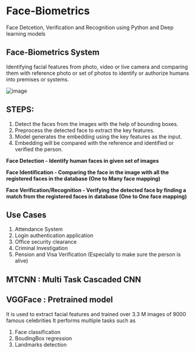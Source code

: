 # Face-Biometrics
Face Detcetion, Verification and Recognition using Python and Deep learning models 

## Face-Biometrics System

Identifying facial features from photo, video or live camera and comparing them with reference photo or set of photos to identify or authorize humans into premises or systems.



![image](https://user-images.githubusercontent.com/30498799/114339359-95243380-9b87-11eb-8f95-54d16bbec43a.png)


## STEPS:
1.	Detect the faces from the images with the help of bounding boxes.
2.	Preprocess the detected face to extract the key features.
3.	Model generates the embedding using the key features as the input.
4.	Embedding will be compared with the reference and identified or verified the person.


**Face Detection - Identify human faces in given set of images**

**Face Identification - Comparing the face in the image with all the registered faces in the database (One to Many face mapping)**

**Face Verification/Recognition - Verifying the detected face by finding a match from the registered faces in database (One to One face mapping)**



## Use Cases
1.  Attendance System
2.  Login authentication application
3.  Office security clearance
4.  Criminal Investigation
5.  Pension and Visa Verification (Especially to make sure the person is alive)

## MTCNN : Multi Task Cascaded CNN

## VGGFace : Pretrained model
It is used to extract facial features and trained over 3.3 M images of 9000 famous celebrities
It performs multiple tasks such as 
1.  Face classification
2.  BoudingBox regression
3.  Landmarks detection



